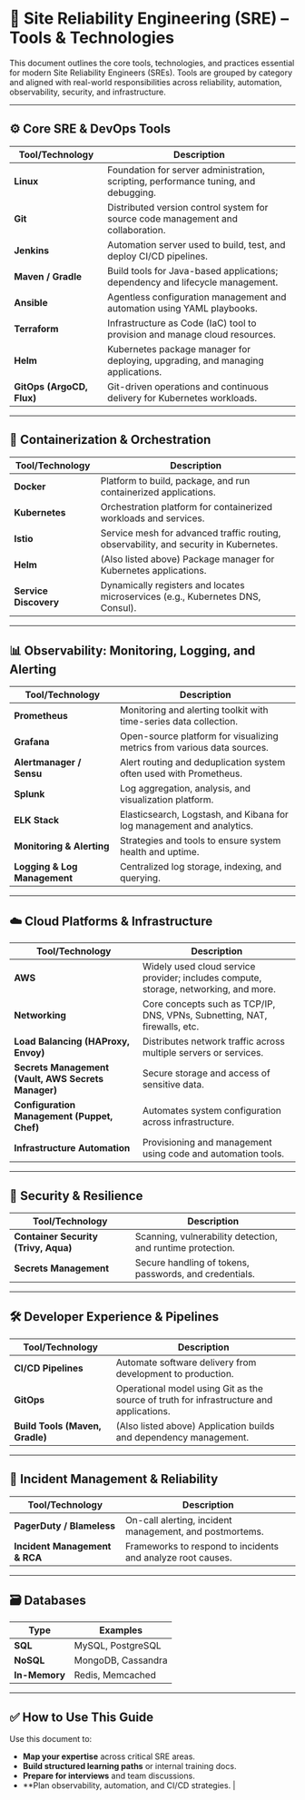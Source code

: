 # 📘 Site Reliability Engineering (SRE) – Tools & Technologies

This document outlines the core tools, technologies, and practices essential for modern Site Reliability Engineers (SREs). Tools are grouped by category and aligned with real-world responsibilities across reliability, automation, observability, security, and infrastructure.

---

## ⚙️ Core SRE & DevOps Tools

| Tool/Technology | Description |
|-----------------|-------------|
| **Linux**       | Foundation for server administration, scripting, performance tuning, and debugging. |
| **Git**         | Distributed version control system for source code management and collaboration. |
| **Jenkins**     | Automation server used to build, test, and deploy CI/CD pipelines. |
| **Maven / Gradle** | Build tools for Java-based applications; dependency and lifecycle management. |
| **Ansible**     | Agentless configuration management and automation using YAML playbooks. |
| **Terraform**   | Infrastructure as Code (IaC) tool to provision and manage cloud resources. |
| **Helm**        | Kubernetes package manager for deploying, upgrading, and managing applications. |
| **GitOps (ArgoCD, Flux)** | Git-driven operations and continuous delivery for Kubernetes workloads. |

---

## 🐳 Containerization & Orchestration

| Tool/Technology | Description |
|-----------------|-------------|
| **Docker**      | Platform to build, package, and run containerized applications. |
| **Kubernetes**  | Orchestration platform for containerized workloads and services. |
| **Istio**       | Service mesh for advanced traffic routing, observability, and security in Kubernetes. |
| **Helm**        | (Also listed above) Package manager for Kubernetes applications. |
| **Service Discovery** | Dynamically registers and locates microservices (e.g., Kubernetes DNS, Consul). |

---

## 📊 Observability: Monitoring, Logging, and Alerting

| Tool/Technology | Description |
|-----------------|-------------|
| **Prometheus**  | Monitoring and alerting toolkit with time-series data collection. |
| **Grafana**     | Open-source platform for visualizing metrics from various data sources. |
| **Alertmanager / Sensu** | Alert routing and deduplication system often used with Prometheus. |
| **Splunk**      | Log aggregation, analysis, and visualization platform. |
| **ELK Stack**   | Elasticsearch, Logstash, and Kibana for log management and analytics. |
| **Monitoring & Alerting** | Strategies and tools to ensure system health and uptime. |
| **Logging & Log Management** | Centralized log storage, indexing, and querying. |

---

## ☁️ Cloud Platforms & Infrastructure

| Tool/Technology | Description |
|-----------------|-------------|
| **AWS**         | Widely used cloud service provider; includes compute, storage, networking, and more. |
| **Networking**  | Core concepts such as TCP/IP, DNS, VPNs, Subnetting, NAT, firewalls, etc. |
| **Load Balancing (HAProxy, Envoy)** | Distributes network traffic across multiple servers or services. |
| **Secrets Management (Vault, AWS Secrets Manager)** | Secure storage and access of sensitive data. |
| **Configuration Management (Puppet, Chef)** | Automates system configuration across infrastructure. |
| **Infrastructure Automation** | Provisioning and management using code and automation tools. |

---

## 🔐 Security & Resilience

| Tool/Technology | Description |
|-----------------|-------------|
| **Container Security (Trivy, Aqua)** | Scanning, vulnerability detection, and runtime protection. |
| **Secrets Management** | Secure handling of tokens, passwords, and credentials. |

---

## 🛠️ Developer Experience & Pipelines

| Tool/Technology | Description |
|-----------------|-------------|
| **CI/CD Pipelines** | Automate software delivery from development to production. |
| **GitOps**      | Operational model using Git as the source of truth for infrastructure and applications. |
| **Build Tools (Maven, Gradle)** | (Also listed above) Application builds and dependency management. |

---

## 🚨 Incident Management & Reliability

| Tool/Technology | Description |
|-----------------|-------------|
| **PagerDuty / Blameless** | On-call alerting, incident management, and postmortems. |
| **Incident Management & RCA** | Frameworks to respond to incidents and analyze root causes. |

---

## 🗃️ Databases

| Type | Examples |
|------|----------|
| **SQL** | MySQL, PostgreSQL |
| **NoSQL** | MongoDB, Cassandra |
| **In-Memory** | Redis, Memcached |

---

## ✅ How to Use This Guide

Use this document to:
- **Map your expertise** across critical SRE areas.
- **Build structured learning paths** or internal training docs.
- **Prepare for interviews** and team discussions.
- **Plan observability, automation, and CI/CD strategies. |
